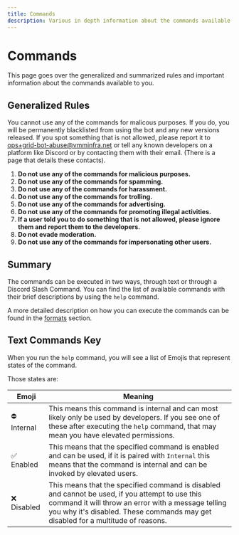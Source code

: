 ```yaml
---
title: Commands
description: Various in depth information about the commands available to you
---
```


# Commands
This page goes over the generalized and summarized rules and important information about the commands available to you.

## Generalized Rules
You cannot use any of the commands for malicous purposes. If you do, you will be permanently blacklisted from using the bot and any new versions released.
If you spot something that is not allowed, please report it to [ops+grid-bot-abuse@vmminfra.net](mailto:ops+grid-bot-abuse@vmminfra.net) or tell any known developers on a platform like Discord or by contacting them with their email. (There is a page that details these contacts).

1. **Do not use any of the commands for malicious purposes.**
2. **Do not use any of the commands for spamming.**
3. **Do not use any of the commands for harassment.**
4. **Do not use any of the commands for trolling.**
5. **Do not use any of the commands for advertising.**
6. **Do not use any of the commands for promoting illegal activities.**
7. **If a user told you to do something that is not allowed, please ignore them and report them to the developers.**
8. **Do not evade moderation.**
9. **Do not use any of the commands for impersonating other users.**

## Summary
The commands can be executed in two ways, through text or through a Discord Slash Command. You can find the list of available commands with their brief descriptions by using the `help` command.

A more detailed description on how you can execute the commands can be found in the [formats](./commands/formats.md) section.

## Text Commands Key
When you run the `help` command, you will see a list of Emojis that represent states of the command.

Those states are:

| Emoji                      | Meaning                                                                                                                                                                                                                                   |
|----------------------------|-------------------------------------------------------------------------------------------------------------------------------------------------------------------------------------------------------------------------------------------|
| :no_entry: Internal        | This means this command is internal and can most likely only be used by developers. If you see one of these after executing the `help` command, that may mean you have elevated permissions.                                              |
| :white_check_mark: Enabled | This means that the specified command is enabled and can be used, if it is paired with `Internal` this means that the command is internal and can be invoked by elevated users.                                                           |
| :x: Disabled               | This means that the specified command is disabled and cannot be used, if you attempt to use this command it will throw an error with a message telling you why it's disabled. These commands may get disabled for a multitude of reasons. |